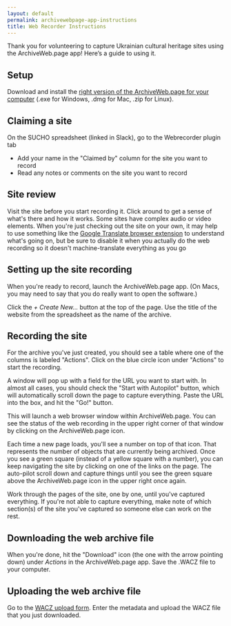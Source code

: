 ```yaml
---
layout: default
permalink: archivewebpage-app-instructions
title: Web Recorder Instructions
---
```


 
Thank you for volunteering to capture Ukrainian cultural heritage sites using the ArchiveWeb.page app! Here’s a guide to using it.

## Setup
Download and install the [right version of the ArchiveWeb.page for your computer](https://webrecorder.net/archivewebpage/) (.exe for Windows, .dmg for Mac, .zip for Linux).

## Claiming a site
On the SUCHO spreadsheet (linked in Slack), go to the Webrecorder plugin tab
- Add your name in the "Claimed by" column for the site you want to record
- Read any notes or comments on the site you want to record

## Site review
Visit the site before you start recording it. Click around to get a sense of what's there and how it works. Some sites have complex audio or video elements. When you're just checking out the site on your own, it may help to use something like the [Google Translate browser extension](https://chrome.google.com/webstore/detail/google-translate/aapbdbdomjkkjkaonfhkkikfgjllcleb/RK%3D2/RS%3DBBFW_pnWkPY0xPMYsAZI5xOgQEE-) to understand what's going on, but be sure to disable it when you actually do the web recording so it doesn't machine-translate everything as you go

## Setting up the site recording
When you're ready to record, launch the ArchiveWeb.page app. (On Macs, you may need to say that you do really want to open the software.)

Click the *+ Create New...* button at the top of the page. Use the title of the website from the spreadsheet as the name of the archive.

## Recording the site
For the archive you've just created, you should see a table where one of the columns is labeled "Actions". Click on the blue circle icon under "Actions" to start the recording. 

A window will pop up with a field for the URL you want to start with. In almost all cases, you should check the "Start with Autopilot" button, which will automatically scroll down the page to capture everything. Paste the URL into the box, and hit the "Go!" button.

This will launch a web browser window within ArchiveWeb.page. You can see the status of the web recording in the upper right corner of that window by clicking on the ArchiveWeb.page icon.

Each time a new page loads, you'll see a number on top of that icon. That represents the number of objects that are currently being archived. Once you see a green square (instead of a yellow square with a number), you can keep navigating the site by clicking on one of the links on the page. The auto-pilot scroll down and capture things until you see the green square above the ArchiveWeb.page icon in the upper right once again.

Work through the pages of the site, one by one, until you've captured everything. If you're not able to capture everything, make note of which section(s) of the site you've captured so someone else can work on the rest.


## Downloading the web archive file
When you're done, hit the "Download" icon (the one with the arrow pointing down) under *Actions* in the ArchiveWeb.page app. Save the .WACZ file to your computer.

## Uploading the web archive file
Go to the [WACZ upload form](https://forms.gle/N18MxWgoHtPB2xpz8). Enter the metadata and upload the WACZ file that you just downloaded.
